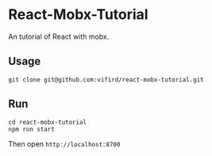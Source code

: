 # React-Mobx-Tutorial
An tutorial of React with mobx.

## Usage
```
git clone git@github.com:vifird/react-mobx-tutorial.git
```

## Run
```
cd react-mobx-tutorial
npm run start
```
Then open `http://localhost:8700`
